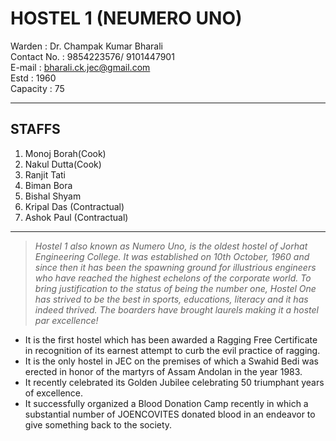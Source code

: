 # HOSTEL 1 (NEUMERO UNO)
Warden      : Dr. Champak Kumar Bharali  
Contact No. : 9854223576/ 9101447901  
E-mail      : bharali.ck.jec@gmail.com  
Estd        : 1960  
Capacity    : 75  

---

## STAFFS

1. Monoj Borah(Cook)
2. Nakul Dutta(Cook)
3. Ranjit Tati
4. Biman Bora
5. Bishal Shyam
6. Kripal Das (Contractual)
7. Ashok Paul (Contractual)

---
> *Hostel 1 also known as Numero Uno, is the oldest hostel of Jorhat Engineering College. It was established on 10th October, 1960 and since then it has been the spawning ground for illustrious engineers who have reached the highest echelons of the corporate world. To bring justification to the status of being the number one, Hostel One has strived to be the best in sports, educations, literacy and it has indeed thrived. The boarders have brought laurels making it a hostel par excellence!*

* It is the first hostel which has been awarded a Ragging Free Certificate in recognition of its earnest attempt to curb the evil practice of ragging.
* It is the only hostel in JEC on the premises of which a Swahid Bedi was erected in honor of the martyrs of Assam Andolan in the year 1983.
* It recently celebrated its Golden Jubilee celebrating 50 triumphant years of excellence.
* It successfully organized a Blood Donation Camp recently in which a substantial number of JOENCOVITES donated blood in an endeavor to give something back to the society.